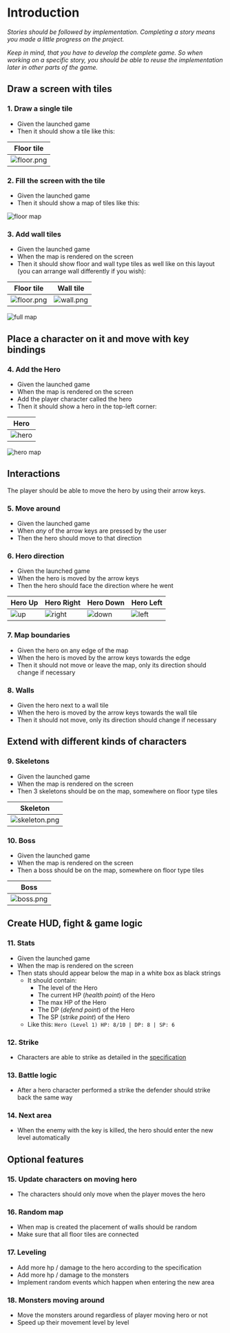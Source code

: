 # Introduction

*Stories should be followed by implementation. Completing a story means you made
a little progress on the project.*

*Keep in mind, that you have to develop the complete game. So when working on a
specific story, you should be able to reuse the implementation later in other
parts of the game.*

## Draw a screen with tiles

### 1. Draw a single tile

- Given the launched game
- Then it should show a tile like this:

| Floor tile                  |
|-----------------------------|
| ![floor.png](../img/floor.png) |

### 2. Fill the screen with the tile

- Given the launched game
- Then it should show a map of tiles like this:

![floor map](../img/floor-map.png)

### 3. Add wall tiles

- Given the launched game
- When the map is rendered on the screen
- Then it should show floor and wall type tiles as well like on this layout (you
  can arrange wall differently if you wish):

| Floor tile                  | Wall tile                 |
|-----------------------------|---------------------------|
| ![floor.png](../img/floor.png) | ![wall.png](../img/wall.png) |

![full map](../img/full-map.png)

## Place a character on it and move with key bindings

### 4. Add the Hero

- Given the launched game
- When the map is rendered on the screen
- Add the player character called the hero
- Then it should show a hero in the top-left corner:

| Hero                       |
|----------------------------|
| ![hero](../img/hero-down.png) |

![hero map](../img/hero-map.png)

## Interactions

The player should be able to move the hero by using their arrow keys.

### 5. Move around

- Given the launched game
- When *any* of the arrow keys are pressed by the user
- Then the hero should move to that direction

### 6. Hero direction

- Given the launched game
- When the hero is moved by the arrow keys
- Then the hero should face the direction where he went

| Hero Up                | Hero Right                   | Hero Down                  | Hero Left                  |
|------------------------|------------------------------|----------------------------|----------------------------|
| ![up](../img/hero-up.png) | ![right](../img/hero-right.png) | ![down](../img/hero-down.png) | ![left](../img/hero-left.png) |

### 7. Map boundaries

- Given the hero on any edge of the map
- When the hero is moved by the arrow keys towards the edge
- Then it should not move or leave the map, only its direction should change if
  necessary

### 8. Walls

- Given the hero next to a wall tile
- When the hero is moved by the arrow keys towards the wall tile
- Then it should not move, only its direction should change if necessary

## Extend with different kinds of characters

### 9. Skeletons

- Given the launched game
- When the map is rendered on the screen
- Then 3 skeletons should be on the map, somewhere on floor type tiles

| Skeleton                          |
|-----------------------------------|
| ![skeleton.png](../img/skeleton.png) |

### 10. Boss

- Given the launched game
- When the map is rendered on the screen
- Then a boss should be on the map, somewhere on floor type tiles

| Boss                      |
|---------------------------|
| ![boss.png](../img/boss.png) |

## Create HUD, fight & game logic

### 11. Stats

- Given the launched game
- When the map is rendered on the screen
- Then stats should appear below the map in a white box as black strings
    - It should contain:
        - The level of the Hero
        - The current HP (*health point*) of the Hero
        - The max HP of the Hero
        - The DP (*defend point*) of the Hero
        - The SP (*strike point*) of the Hero
    - Like this: `Hero (Level 1) HP: 8/10 | DP: 8 | SP: 6`

### 12. Strike

- Characters are able to strike as detailed in the
  [specification](../../README.md#strike)

### 13. Battle logic

- After a hero character performed a strike the defender should strike back the
  same way

### 14. Next area

- When the enemy with the key is killed, the hero should enter the new level
  automatically

## Optional features

### 15. Update characters on moving hero

- The characters should only move when the player moves the hero

### 16. Random map

- When map is created the placement of walls should be random
- Make sure that all floor tiles are connected

### 17. Leveling

- Add more hp / damage to the hero according to the specification
- Add more hp / damage to the monsters
- Implement random events which happen when entering the new area

### 18. Monsters moving around

- Move the monsters around regardless of player moving hero or not
- Speed up their movement level by level